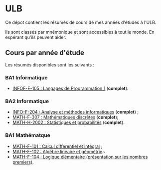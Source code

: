 # ULB
Ce dépot contient les résumés de cours de mes années d'études à l'ULB.

Ils sont classés par mnémonique et sont accessibles  à tout le monde. En espérant qu'ils peuvent aider.

## Cours par année d'étude

Les résumés disponibles sont les suivants :

### BA1 Informatique

+ [INFOF-F-105 : Langages de Programmation 1](https://github.com/RobinPetit/ULB/blob/master/INFOF-105/r%C3%A9sum%C3%A9/r%C3%A9sum%C3%A9.pdf) (**complet**).

### BA2 Informatique

+ [INFO-F-204 : Analyse et méthodes informatiques](https://github.com/RobinPetit/ULB/blob/master/INFOF-204/r%C3%A9sum%C3%A9/r%C3%A9sum%C3%A9.pdf) (**complet**) ;
+ [MATH-F-307 : Mathématiques discrètes](https://github.com/RobinPetit/ULB/blob/master/MATHF-307/r%C3%A9sum%C3%A9/r%C3%A9sum%C3%A9.pdf) (**complet**);
+ [MATH-H-2002 : Statistiques et probabilités](https://github.com/RobinPetit/ULB/blob/master/MATHH-2002/r%C3%A9sum%C3%A9/r%C3%A9sum%C3%A9.pdf) (**complet**).

### BA1 Mathématque

+ [MATH-F-101 : Calcul différentiel et intégral](https://github.com/RobinPetit/ULB/blob/master/MATHF-101/r%C3%A9sum%C3%A9/r%C3%A9sum%C3%A9.pdf) ;
+ [MATH-F-102 : Algèbre linéaire et géométrie](https://github.com/RobinPetit/ULB/blob/master/MATHF-102/r%C3%A9sum%C3%A9/r%C3%A9sum%C3%A9.pdf)~
+ [MATH-F-104 : Logique élémentaire (présentation sur les nombres premiers)](https://github.com/RobinPetit/ULB/blob/master/MATHF-104/Pr%C3%A9sentation/slides.pdf).
